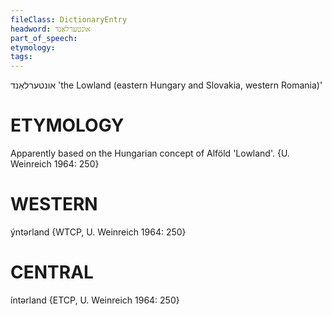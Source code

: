 ```yaml
---
fileClass: DictionaryEntry
headword: אונטערלאַנד
part_of_speech: 
etymology: 
tags: 
---
```

אונטערלאַנד
'the Lowland (eastern Hungary and Slovakia, western Romania)' 

ETYMOLOGY
===========
Apparently based on the Hungarian concept of Alföld 'Lowland'.
{U. Weinreich 1964: 250}

WESTERN
========

ýntərland {WTCP, U. Weinreich 1964: 250}

CENTRAL
========

íntərland {ETCP, U. Weinreich 1964: 250}